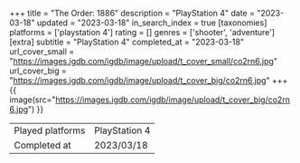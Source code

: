 +++
title = "The Order: 1886"
description = "PlayStation 4"
date = "2023-03-18"
updated = "2023-03-18"
in_search_index = true
[taxonomies]
platforms = ['playstation 4']
rating = []
genres = ['shooter', 'adventure']
[extra]
subtitle = "PlayStation 4"
completed_at = "2023-03-18"
url_cover_small = "https://images.igdb.com/igdb/image/upload/t_cover_small/co2rn6.jpg"
url_cover_big = "https://images.igdb.com/igdb/image/upload/t_cover_big/co2rn6.jpg"
+++
{{ image(src="https://images.igdb.com/igdb/image/upload/t_cover_big/co2rn6.jpg") }}

|              |            |
| ------------ | ---------- |
| Played platforms    | PlayStation 4 |
| Completed at | 2023/03/18 |


